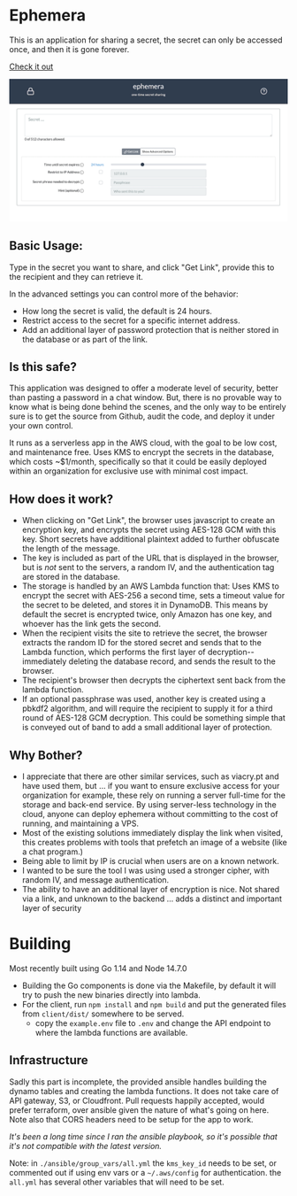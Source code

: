 # Ephemera

This is an application for sharing a secret, the secret can only be accessed once, and then it is gone forever.

[Check it out](https://ephemera.link/#/)

![screen shot](doc/ephemera.png)

## Basic Usage:
Type in the secret you want to share, and click "Get Link", provide this to the recipient and they can retrieve it.

In the advanced settings you can control more of the behavior:

 - How long the secret is valid, the default is 24 hours.
 - Restrict access to the secret for a specific internet address.
 - Add an additional layer of password protection that is neither stored in the database or as part of the link.

## Is this safe?

This application was designed to offer a moderate level of security, better than pasting a password in a chat window. But, there is no provable way to know what is being done behind the scenes, and the only way to be entirely sure is to get the source from Github, audit the code, and deploy it under your own control.

It runs as a serverless app in the AWS cloud, with the goal to be low cost, and maintenance free. Uses KMS to encrypt the secrets in the database, which costs ~$1/month, specifically so that it could be easily deployed within an organization for exclusive use with minimal cost impact.

## How does it work?

- When clicking on "Get Link", the browser uses javascript to create an encryption key, and encrypts the secret using AES-128 GCM with this key. Short secrets have additional plaintext added to further obfuscate the length of the message.
- The key is included as part of the URL that is displayed in the browser, but is *not* sent to the servers, a random IV, and the authentication tag are stored in the database.
- The storage is handled by an AWS Lambda function that: Uses KMS to encrypt the secret with AES-256 a second time, sets a timeout value for the secret to be deleted, and stores it in DynamoDB. This means by default the secret is encrypted twice, only Amazon has one key, and whoever has the link gets the second.
- When the recipient visits the site to retrieve the secret, the browser extracts the random ID for the stored secret and sends that to the Lambda function, which performs the first layer of decryption--immediately deleting the database record, and sends the result to the browser.
- The recipient's browser then decrypts the ciphertext sent back from the lambda function.
- If an optional passphrase was used, another key is created using a pbkdf2 algorithm, and will require the recipient to supply it for a third round of AES-128 GCM decryption. This could be something simple that is conveyed out of band to add a small additional layer of protection.

## Why Bother?

 - I appreciate that there are other similar services, such as viacry.pt and have used them, but ... if you want to ensure exclusive access for your organization for example, these rely on running a server full-time for the storage and back-end service. By using server-less technology in the cloud, anyone can deploy ephemera without committing to the cost of running, and maintaining a VPS.
 - Most of the existing solutions immediately display the link when visited, this creates problems with tools that prefetch an image of a website (like a chat program.)
 - Being able to limit by IP is crucial when users are on a known network.
 - I wanted to be sure the tool I was using used a stronger cipher, with random IV, and message authentication.
 - The ability to have an additional layer of encryption is nice. Not shared via a link, and unknown to the backend ... adds a distinct and important layer of security

# Building

Most recently built using Go 1.14 and Node 14.7.0

- Building the Go components is done via the Makefile, by default it will try to push the new binaries directly into lambda.
- For the client, run `npm install` and `npm build` and put the generated files from `client/dist/` somewhere to be served.
	- copy the `example.env` file to `.env` and change the API endpoint to where the lambda functions are available.

## Infrastructure

Sadly this part is incomplete, the provided ansible handles building the dynamo tables and creating the lambda functions.
It does not take care of API gateway, S3, or Cloudfront. Pull requests happily accepted, would prefer terraform, over ansible
given the nature of what's going on here. Note also that CORS headers need to be setup for the app to work.

*It's been a long time since I ran the ansible playbook, so it's possible that it's not compatible with the latest version.*

Note: in `./ansible/group_vars/all.yml` the `kms_key_id` needs to be set, or commented out if using env vars or a `~/.aws/config` for authentication.
the `all.yml` has several other variables that will need to be set.
